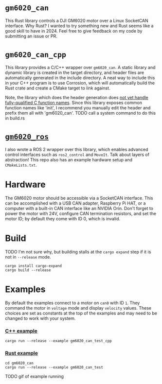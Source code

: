 # `gm6020_can`
This Rust library controls a DJI GM6020 motor over a Linux SocketCAN interface. Why Rust? I wanted to try something new and Rust seems like a good skill to have in 2024. Feel free to give feedback on my code by submitting an issue or PR.

# `gm6020_can_cpp`
This library provides a C/C++ wrapper over `gm6020_can`. A static library and dynamic library is created in the target directory, and header files are automatically generated
in the include directory. A neat way to include this in your C++ program is to use Corrosion, which will automatically build the Rust crate and create a CMake target to link against.

Note, the library which does the header generation does [not yet handle fully-qualified C function names](https://github.com/mozilla/cbindgen/issues/380).
Since this library exposes common function names like 'init', I recommend you manually edit the header and prefix them all with 'gm6020_can'.
TODO call a system command to do this in build.rs

# [`gm6020_ros`](https://github.com/mjforan/gm6020_ros/)
I also wrote a ROS 2 wrapper over this library, which enables advanced control interfaces such as `ros2_control` and `MoveIt`. Talk about layers of abstraction! This repo also has an example hardware setup and `CMakeLists.txt`.

# Hardware
The GM6020 motor should be accessible via a SocketCAN interface. This can be accomplished with a USB CAN adapter, Raspberry Pi HAT, or a computer with a built-in CAN interface like an NVIDIA Orin. Don't forget to power the motor with 24V, configure CAN termination resistors, and set the motor ID; by default they come with ID 0, which is invalid.

# Build
TODO I'm not sure why, but building stalls at the `cargo expand` step if it is not in `--release` mode.
```
cargo install cargo-expand
cargo build --release
```

# Examples
By default the examples connect to a motor on `can0` with ID `1`. They command the motor in `voltage` mode and display `velocity` values.
These choices are set as constants at the top of the examples and may need to be changed to work with your system.

### [C++ example](examples/gm6020_can_test_cpp.rs)
```
cargo run --release --example gm6020_can_test_cpp
```

### [Rust example](gm6020_can/examples/gm6020_can_test.rs)
```
cd gm6020_can
cargo run --release --example gm6020_can_test
```

TODO gif of example running